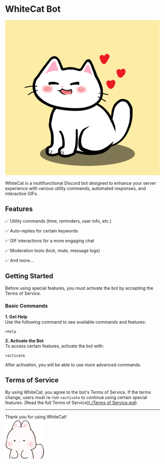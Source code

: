 # WhiteCat Bot

![WhiteCat Logo](./cat.png)

WhiteCat is a multifunctional Discord bot designed to enhance your server experience with various utility commands, automated responses, and interactive GIFs.

## Features

✅ Utility commands (time, reminders, user info, etc.)

✅ Auto-replies for certain keywords

✅ GIF interactions for a more engaging chat

✅ Moderation tools (kick, mute, message logs)

✅ And more...

## Getting Started

Before using special features, you must activate the bot by accepting the Terms of Service.

### Basic Commands

**1. Get Help**  
Use the following command to see available commands and features:
```
>help
```

**2. Activate the Bot**  
To access certain features, activate the bot with:
```
>activate
```

After activation, you will be able to use more advanced commands.

## Terms of Service

By using WhiteCat, you agree to the bot's Terms of Service. If the terms change, users must re-run `>activate` to continue using certain special features. [Read the full Terms of Service]([./Terms of Service.md](https://github.com/GauCandy/WhiteCat/blob/main/Terms%20of%20Service.md)).

---

Thank you for using WhiteCat!  
![Thank You](./thank.gif)
